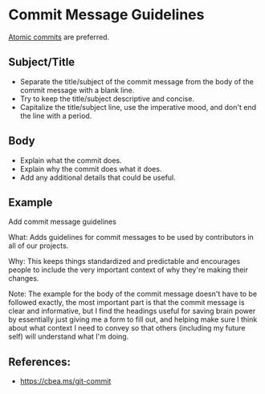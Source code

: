 # Commit Message Guidelines

[Atomic commits](https://www.aleksandrhovhannisyan.com/blog/atomic-git-commits/) are preferred.

## Subject/Title

* Separate the title/subject of the commit message from the body of the commit message with a blank line.
* Try to keep the title/subject descriptive and concise.
* Capitalize the title/subject line, use the imperative mood, and don't end the line with a period.

## Body

* Explain what the commit does.
* Explain why the commit does what it does.
* Add any additional details that could be useful.

## Example

Add commit message guidelines

What:
Adds guidelines for commit messages to be used by contributors in all of our projects.

Why:
This keeps things standardized and predictable and encourages people to include the very important context of why they're making their changes.

Note:
The example for the body of the commit message doesn't have to be followed exactly, the most important part is that the commit message is clear and informative, but I find the headings useful for saving brain power by essentially just giving me a form to fill out, and helping make sure I think about what context I need to convey so that others (including my future self) will understand what I'm doing.

## References:

* https://cbea.ms/git-commit
